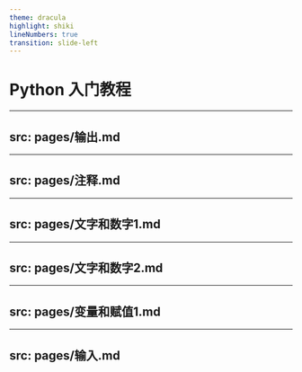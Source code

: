 ```yaml
---
theme: dracula
highlight: shiki
lineNumbers: true
transition: slide-left
---
```


# Python 入门教程

---
src: pages/输出.md
---

---
src: pages/注释.md
---

---
src: pages/文字和数字1.md
---

---
src: pages/文字和数字2.md
---

---
src: pages/变量和赋值1.md
---


---
src: pages/输入.md
---
